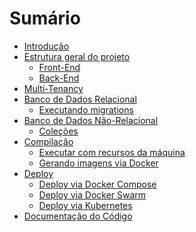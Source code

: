 # Sumário

- [Introdução](./intro.md)
- [Estrutura geral do projeto](./estrutura.md)
  - [Front-End]()
  - [Back-End](./backend.md)
- [Multi-Tenancy](./multi-tenancy.md)
- [Banco de Dados Relacional](./banco-relacional.md)
  - [Executando migrations](./migrations.md)
- [Banco de Dados Não-Relacional](./banco-nao-relacional.md)
  - [Coleções](./colecoes.md)
- [Compilação](./compilacao.md)
  - [Executar com recursos da máquina](./executar-maquina.md)
  - [Gerando imagens via Docker](./gerando-imagens.md)
- [Deploy](./deploy.md)
  - [Deploy via Docker Compose](./deploy-compose.md)
  - [Deploy via Docker Swarm](./deploy-swarm.md)
  - [Deploy via Kubernetes](./deploy-kubernetes.md)
- [Documentação do Código](./documentacao.md)

<!-- TODO: -->

<!-- - Modificando o esquema do banco de dados adequadamente -->
<!-- - Redis? -->
<!-- - MongoDB? -->

